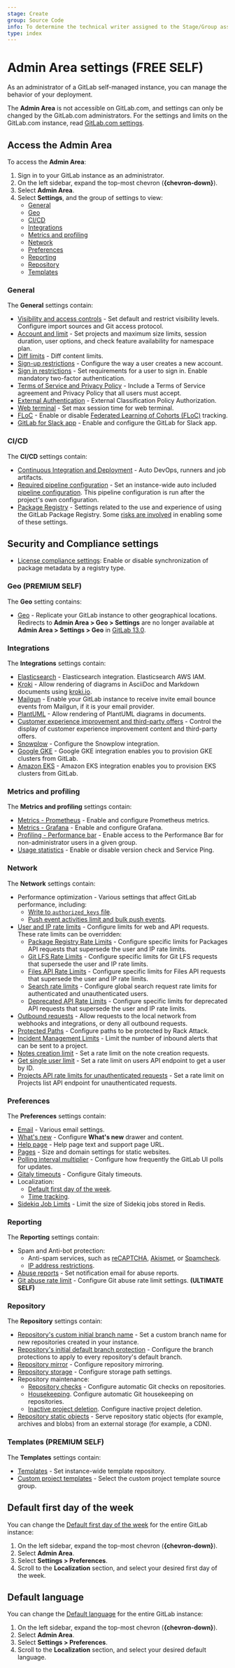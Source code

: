 ```yaml
---
stage: Create
group: Source Code
info: To determine the technical writer assigned to the Stage/Group associated with this page, see https://about.gitlab.com/handbook/product/ux/technical-writing/#assignments
type: index
---
```


# Admin Area settings **(FREE SELF)**

As an administrator of a GitLab self-managed instance, you can manage the behavior of your
deployment.

The **Admin Area** is not accessible on GitLab.com, and settings can only be changed by the
GitLab.com administrators. For the settings and limits on the GitLab.com instance,
read [GitLab.com settings](../../user/gitlab_com/index.md).

## Access the Admin Area

To access the **Admin Area**:

1. Sign in to your GitLab instance as an administrator.
1. On the left sidebar, expand the top-most chevron (**{chevron-down}**).
1. Select **Admin Area**.
1. Select **Settings**, and the group of settings to view:
   - [General](#general)
   - [Geo](#geo)
   - [CI/CD](#cicd)
   - [Integrations](#integrations)
   - [Metrics and profiling](#metrics-and-profiling)
   - [Network](#network)
   - [Preferences](#preferences)
   - [Reporting](#reporting)
   - [Repository](#repository)
   - [Templates](#templates)

### General

The **General** settings contain:

- [Visibility and access controls](../settings/visibility_and_access_controls.md) - Set default and
 restrict visibility levels. Configure import sources and Git access protocol.
- [Account and limit](../settings/account_and_limit_settings.md) - Set projects and maximum size limits,
 session duration, user options, and check feature availability for namespace plan.
- [Diff limits](../../user/admin_area/diff_limits.md) - Diff content limits.
- [Sign-up restrictions](../settings/sign_up_restrictions.md) - Configure the way a user creates a new account.
- [Sign in restrictions](../settings/sign_in_restrictions.md) - Set requirements for a user to sign in.
 Enable mandatory two-factor authentication.
- [Terms of Service and Privacy Policy](../settings/terms.md) - Include a Terms of Service agreement
 and Privacy Policy that all users must accept.
- [External Authentication](../../administration/settings/external_authorization.md#configuration) - External Classification Policy Authorization.
- [Web terminal](../integration/terminal.md#limiting-websocket-connection-time) -
 Set max session time for web terminal.
- [FLoC](floc.md) - Enable or disable
 [Federated Learning of Cohorts (FLoC)](https://en.wikipedia.org/wiki/Federated_Learning_of_Cohorts) tracking.
- [GitLab for Slack app](../../user/admin_area/settings/slack_app.md) - Enable and configure the GitLab for Slack app.

### CI/CD

The **CI/CD** settings contain:

- [Continuous Integration and Deployment](../../administration/settings/continuous_integration.md) -
  Auto DevOps, runners and job artifacts.
- [Required pipeline configuration](../../administration/settings/continuous_integration.md#required-pipeline-configuration) -
  Set an instance-wide auto included [pipeline configuration](../../ci/yaml/index.md).
  This pipeline configuration is run after the project's own configuration.
- [Package Registry](../../administration/settings/continuous_integration.md#package-registry-configuration) -
  Settings related to the use and experience of using the GitLab Package Registry. Some
  [risks are involved](../../user/packages/container_registry/reduce_container_registry_storage.md#use-with-external-container-registries)
  in enabling some of these settings.

## Security and Compliance settings

- [License compliance settings](security_and_compliance.md#choose-package-registry-metadata-to-sync): Enable or disable synchronization of package metadata by a registry type.

### Geo **(PREMIUM SELF)**

The **Geo** setting contains:

- [Geo](../geo/index.md) - Replicate your GitLab instance to other
  geographical locations. Redirects to **Admin Area > Geo > Settings** are no
  longer available at **Admin Area > Settings > Geo** in [GitLab 13.0](https://gitlab.com/gitlab-org/gitlab/-/issues/36896).

### Integrations

The **Integrations** settings contain:

- [Elasticsearch](../../integration/advanced_search/elasticsearch.md#enable-advanced-search) -
  Elasticsearch integration. Elasticsearch AWS IAM.
- [Kroki](../integration/kroki.md#enable-kroki-in-gitlab) -
  Allow rendering of diagrams in AsciiDoc and Markdown documents using [kroki.io](https://kroki.io).
- [Mailgun](../integration/mailgun.md) - Enable your GitLab instance
  to receive invite email bounce events from Mailgun, if it is your email provider.
- [PlantUML](../integration/plantuml.md) - Allow rendering of PlantUML
  diagrams in documents.
- [Customer experience improvement and third-party offers](../settings/third_party_offers.md) -
  Control the display of customer experience improvement content and third-party offers.
- [Snowplow](../../development/internal_analytics/snowplow/index.md) - Configure the Snowplow integration.
- [Google GKE](../../user/project/clusters/add_gke_clusters.md) - Google GKE integration enables
  you to provision GKE clusters from GitLab.
- [Amazon EKS](../../user/project/clusters/add_eks_clusters.md) - Amazon EKS integration enables
  you to provision EKS clusters from GitLab.

### Metrics and profiling

The **Metrics and profiling** settings contain:

- [Metrics - Prometheus](../monitoring/prometheus/gitlab_metrics.md) -
  Enable and configure Prometheus metrics.
- [Metrics - Grafana](../monitoring/performance/grafana_configuration.md#integrate-with-gitlab-ui) -
  Enable and configure Grafana.
- [Profiling - Performance bar](../monitoring/performance/performance_bar.md#enable-the-performance-bar-for-non-administrators) -
  Enable access to the Performance Bar for non-administrator users in a given group.
- [Usage statistics](../settings/usage_statistics.md) - Enable or disable version check and Service Ping.

### Network

The **Network** settings contain:

- Performance optimization - Various settings that affect GitLab performance, including:
  - [Write to `authorized_keys` file](../operations/fast_ssh_key_lookup.md#set-up-fast-lookup).
  - [Push event activities limit and bulk push events](../settings/push_event_activities_limit.md).
- [User and IP rate limits](../settings/user_and_ip_rate_limits.md) - Configure limits for web and API requests.
  These rate limits can be overridden:
  - [Package Registry Rate Limits](../settings/package_registry_rate_limits.md) - Configure specific
    limits for Packages API requests that supersede the user and IP rate limits.
  - [Git LFS Rate Limits](../settings/git_lfs_rate_limits.md) - Configure specific limits for
    Git LFS requests that supersede the user and IP rate limits.
  - [Files API Rate Limits](../settings/files_api_rate_limits.md) - Configure specific limits for
    Files API requests that supersede the user and IP rate limits.
  - [Search rate limits](../instance_limits.md#search-rate-limit) - Configure global search request rate limits for authenticated and unauthenticated users.
  - [Deprecated API Rate Limits](../settings/deprecated_api_rate_limits.md) - Configure specific limits
    for deprecated API requests that supersede the user and IP rate limits.
- [Outbound requests](../../security/webhooks.md) - Allow requests to the local network from webhooks and integrations, or deny all outbound requests.
- [Protected Paths](../settings/protected_paths.md) - Configure paths to be protected by Rack Attack.
- [Incident Management Limits](../../operations/incident_management/index.md) - Limit the
  number of inbound alerts that can be sent to a project.
- [Notes creation limit](../settings/rate_limit_on_notes_creation.md) - Set a rate limit on the note creation requests.
- [Get single user limit](../settings/rate_limit_on_users_api.md) - Set a rate limit on users API endpoint to get a user by ID.
- [Projects API rate limits for unauthenticated requests](../settings/rate_limit_on_projects_api.md) - Set a rate limit on Projects list API endpoint for unauthenticated requests.

### Preferences

The **Preferences** settings contain:

- [Email](../settings/email.md) - Various email settings.
- [What's new](../whats-new.md) - Configure **What's new** drawer and content.
- [Help page](help_page.md) - Help page text and support page URL.
- [Pages](../pages/index.md#custom-domain-verification) -
  Size and domain settings for static websites.
- [Polling interval multiplier](../polling.md) -
  Configure how frequently the GitLab UI polls for updates.
- [Gitaly timeouts](gitaly_timeouts.md) - Configure Gitaly timeouts.
- Localization:
  - [Default first day of the week](../../user/profile/preferences.md).
  - [Time tracking](../../user/project/time_tracking.md#limit-displayed-units-to-hours).
- [Sidekiq Job Limits](../settings/sidekiq_job_limits.md) - Limit the size of Sidekiq jobs stored in Redis.

### Reporting

The **Reporting** settings contain:

- Spam and Anti-bot protection:
  - Anti-spam services, such as [reCAPTCHA](../../integration/recaptcha.md),
    [Akismet](../../integration/akismet.md), or [Spamcheck](../../user/admin_area/reporting/spamcheck.md).
  - [IP address restrictions](../../user/admin_area/reporting/ip_addr_restrictions.md).
- [Abuse reports](../../user/admin_area/review_abuse_reports.md) - Set notification email for abuse reports.
- [Git abuse rate limit](../../user/admin_area/reporting/git_abuse_rate_limit.md) - Configure Git abuse rate limit settings. **(ULTIMATE SELF)**

### Repository

The **Repository** settings contain:

- [Repository's custom initial branch name](../../user/project/repository/branches/default.md#instance-level-custom-initial-branch-name) -
  Set a custom branch name for new repositories created in your instance.
- [Repository's initial default branch protection](../../user/project/repository/branches/default.md#instance-level-default-branch-protection) -
  Configure the branch protections to apply to every repository's default branch.
- [Repository mirror](visibility_and_access_controls.md#enable-project-mirroring) -
  Configure repository mirroring.
- [Repository storage](../repository_storage_types.md) - Configure storage path settings.
- Repository maintenance:
  - [Repository checks](../repository_checks.md) - Configure
    automatic Git checks on repositories.
  - [Housekeeping](../housekeeping.md). Configure automatic
    Git housekeeping on repositories.
  - [Inactive project deletion](../inactive_project_deletion.md). Configure inactive
    project deletion.
- [Repository static objects](../static_objects_external_storage.md) -
  Serve repository static objects (for example, archives and blobs) from an external storage (for example, a CDN).

### Templates **(PREMIUM SELF)**

The **Templates** settings contain:

- [Templates](instance_template_repository.md#configuration) - Set instance-wide template repository.
- [Custom project templates](../../user/admin_area/custom_project_templates.md) - Select the custom project template source group.

## Default first day of the week

You can change the [Default first day of the week](../../user/profile/preferences.md)
for the entire GitLab instance:

1. On the left sidebar, expand the top-most chevron (**{chevron-down}**).
1. Select **Admin Area**.
1. Select **Settings > Preferences**.
1. Scroll to the **Localization** section, and select your desired first day of the week.

## Default language

You can change the [Default language](../../user/profile/preferences.md)
for the entire GitLab instance:

1. On the left sidebar, expand the top-most chevron (**{chevron-down}**).
1. Select **Admin Area**.
1. Select **Settings > Preferences**.
1. Scroll to the **Localization** section, and select your desired default language.
